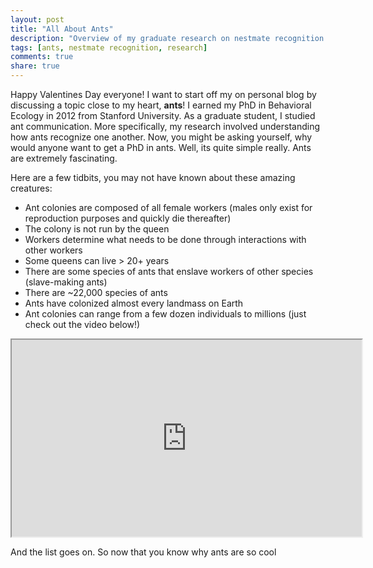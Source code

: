 ```yaml
---
layout: post
title: "All About Ants"
description: "Overview of my graduate research on nestmate recognition in ant colonies"
tags: [ants, nestmate recognition, research]
comments: true
share: true
---
```


Happy Valentines Day everyone! I want to start off my on personal blog by discussing a topic close to my heart, **ants**!
I earned my PhD in Behavioral Ecology in 2012 from Stanford University. As a graduate student, I studied ant communication.
More specifically, my research involved understanding how ants recognize one another. Now, you might be asking yourself,
why would anyone want to get a PhD in ants. Well, its quite simple really. Ants are extremely fascinating.

Here are a few tidbits, you may not have known about these amazing creatures:

* Ant colonies are composed of all female workers (males only exist for reproduction purposes and quickly die thereafter)
* The colony is not run by the queen
* Workers determine what needs to be done through interactions with other workers
* Some queens can live > 20+ years
* There are some species of ants that enslave workers of other species (slave-making ants)
* There are ~22,000 species of ants
* Ants have colonized almost every landmass on Earth
* Ant colonies can range from a few dozen individuals to millions (just check out the video below!)

<iframe width="560" height="315" src="http://www.youtube.com/watch?v=g7VhvoMFn34"> </iframe>

And the list goes on. So now that you know why ants are so cool

